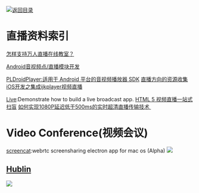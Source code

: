 [![返回目录](https://parg.co/UGo)](https://parg.co/b4z) 



# 直播资料索引



[怎样支持万人直播在线教室？](http://www.infoq.com/cn/presentations/how-to-support-the-people-live-online-classroom?utm_source=infoq&utm_medium=popular_widget&utm_campaign=popular_content_list&utm_content=homepage)


[Android音视频点/直播模块开发](http://toutiao.io/posts/76jep8)

[PLDroidPlayer:适用于 Android 平台的音视频播放器 SDK](https://github.com/pili-engineering/PLDroidPlayer)
[直播方向的资源收集](http://www.henishuo.com/live-play-resource-collections/?utm_source=tuicool&utm_medium=referral)
[iOS开发之集成ijkplayer视频直播](http://allluckly.cn/%E6%8A%95%E7%A8%BF/tuogao46?utm_source=tuicool&utm_medium=referral)


[Live](https://github.com/ltebean/Live):Demonstrate how to build a live broadcast app.
[HTML 5 视频直播一站式扫盲](http://bugly.qq.com/bbs/forum.php?mod=viewthread&tid=1277&utm_source=tuicool&utm_medium=referral)
[如何实现1080P延迟低于500ms的实时超清直播传输技术 ](http://mp.weixin.qq.com/s?__biz=MzAwMDU1MTE1OQ==&mid=2653547697&idx=1&sn=acc748b7fcf0058b58e244970e51eabc&scene=0&from=groupmessage&isappinstalled=0#wechat_redirect)


# Video Conference(视频会议)
[screencat](https://github.com/maxogden/screencat):webrtc screensharing electron app for mac os (Alpha)
![](https://github.com/maxogden/screencat/raw/master/img/demo.png)


## [Hublin](https://github.com/linagora/hublin)
![](https://hubl.in/images/landing_enjoy_thumb.png)



